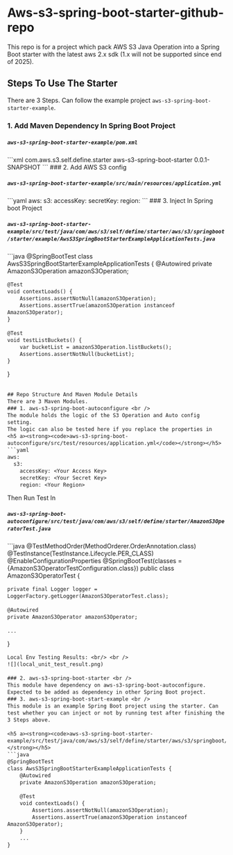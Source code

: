 # Aws-s3-spring-boot-starter-github-repo
This repo is for a project which pack AWS S3 Java Operation into a Spring Boot starter with the latest aws 2.x sdk (1.x will not be supported since end of 2025).

## Steps To Use The Starter
There are 3 Steps. Can follow the example project <code>aws-s3-spring-boot-starter-example</code>.
### 1. Add Maven Dependency In Spring Boot Project
<h5 a><strong><code>aws-s3-spring-boot-starter-example/pom.xml</code></strong></h5>
```xml
<dependency>
            <groupId>com.aws.s3.self.define.starter</groupId>
            <artifactId>aws-s3-spring-boot-starter</artifactId>
            <version>0.0.1-SNAPSHOT</version>
</dependency>
```
### 2. Add AWS S3 config
<h5 a><strong><code>aws-s3-spring-boot-starter-example/src/main/resources/application.yml</code></strong></h5>
```yaml
aws:
  s3:
    accessKey: <Your Access Key>
    secretKey: <Your Secret Key>
    region: <Your Region>
```
### 3. Inject In Spring boot Project
<h5 a><strong><code>aws-s3-spring-boot-starter-example/src/test/java/com/aws/s3/self/define/starter/aws/s3/springboot/starter/example/AwsS3SpringBootStarterExampleApplicationTests.java</code></strong></h5>
```java
@SpringBootTest
class AwsS3SpringBootStarterExampleApplicationTests {
    @Autowired
    private AmazonS3Operation amazonS3Operation;

    @Test
    void contextLoads() {
        Assertions.assertNotNull(amazonS3Operation);
        Assertions.assertTrue(amazonS3Operation instanceof AmazonS3Operator);
    }

    @Test
    void testListBuckets() {
        var bucketList = amazonS3Operation.listBuckets();
        Assertions.assertNotNull(bucketList);
    }
}
```

## Repo Structure And Maven Module Details
There are 3 Maven Modules.
### 1. aws-s3-spring-boot-autoconfigure <br />
The module holds the logic of the S3 Operation and Auto config setting.
The logic can also be tested here if you replace the properties in
<h5 a><strong><code>aws-s3-spring-boot-autoconfigure/src/test/resources/application.yml</code></strong></h5>
```yaml
aws:
  s3:
    accessKey: <Your Access Key>
    secretKey: <Your Secret Key>
    region: <Your Region>
```
Then Run Test In
<h5 a><strong><code>aws-s3-spring-boot-autoconfigure/src/test/java/com/aws/s3/self/define/starter/AmazonS3OperatorTest.java</code></strong></h5>
```java
@TestMethodOrder(MethodOrderer.OrderAnnotation.class)
@TestInstance(TestInstance.Lifecycle.PER_CLASS)
@EnableConfigurationProperties
@SpringBootTest(classes = {AmazonS3OperatorTestConfiguration.class})
public class AmazonS3OperatorTest {

    private final Logger logger = LoggerFactory.getLogger(AmazonS3OperatorTest.class);

    @Autowired
    private AmazonS3Operator amazonS3Operator;
    
    ...
}
```
Local Env Testing Results: <br/> <br />
![](local_unit_test_result.png)

### 2. aws-s3-spring-boot-starter <br />
This module have dependency on aws-s3-spring-boot-autoconfigure. Expected to be added as dependency in other Spring Boot project.
### 3. aws-s3-spring-boot-start-example <br />
This module is an example Spring Boot project using the starter. Can test whether you can inject or not by running test after finishing the 3 Steps above.

<h5 a><strong><code>aws-s3-spring-boot-starter-example/src/test/java/com/aws/s3/self/define/starter/aws/s3/springboot/starter/example/AwsS3SpringBootStarterExampleApplicationTests.java</code></strong></h5>
```java
@SpringBootTest
class AwsS3SpringBootStarterExampleApplicationTests {
    @Autowired
    private AmazonS3Operation amazonS3Operation;

    @Test
    void contextLoads() {
        Assertions.assertNotNull(amazonS3Operation);
        Assertions.assertTrue(amazonS3Operation instanceof AmazonS3Operator);
    }
    ...
}
```
